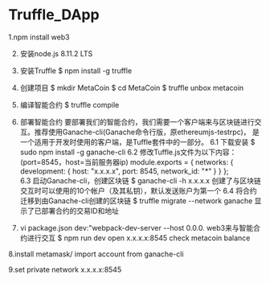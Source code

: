 # Truffle_DApp

1.npm install web3

2. 安装node.js 8.11.2 LTS

3. 安装Truffle
$ npm install -g truffle

4. 创建项目
$ mkdir MetaCoin
$ cd MetaCoin
$ truffle unbox metacoin

5. 编译智能合约
$ truffle compile

6. 部署智能合约
要部署我们的智能合约，我们需要一个客户端来与区块链进行交互。推荐使用Ganache-cli(Ganache命令行版，原ethereumjs-testrpc)， 是一个适用于开发时使用的客户端，是Tuffle套件中的一部分。
6.1 下载安装
$ sudo npm install -g ganache-cli
6.2 修改Tuffle.js文件为以下内容：(port=8545，host=当前服务器ip)
module.exports = {
    networks: {
        development: {
            host: "x.x.x.x",
            port: 8545,
            network_id: "*"
        }
    }
};    
6.3 启动Ganache-cli，创建区块链
$ ganache-cli -h x.x.x.x
创建了与区块链交互时可以使用的10个帐户（及其私钥），默认发送账户为第一个
6.4 将合约迁移到由Ganache-cli创建的区块链
$ truffle migrate --network ganache
显示了已部署合约的交易ID和地址

7. vi package.json
dev:"webpack-dev-server --host 0.0.0. 
web3来与智能合约进行交互
$ npm run dev
open x.x.x.x:8545 check metacoin balance

  8.install metamask/ import account from ganache-cli

  9.set private network x.x.x.x:8545
